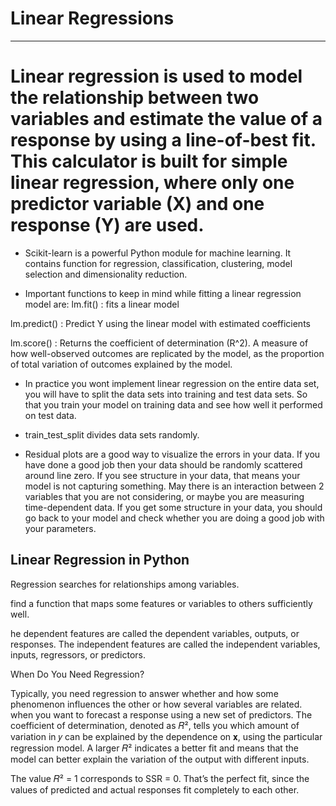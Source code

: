# Linear Regressions
---
Linear regression is used to model the relationship between two variables and estimate the value of a response by using a line-of-best fit. This calculator is built for simple linear regression, where only one predictor variable (X) and one response (Y) are used.
===
- Scikit-learn is a powerful Python module for machine learning. It contains function for regression, classification, clustering, model selection and dimensionality reduction.

-  Important functions to keep in mind while fitting a linear regression model are:
lm.fit() : fits a linear model

lm.predict() : Predict Y using the linear model with estimated coefficients

lm.score() : Returns the coefficient of determination (R^2). A measure of how well-observed outcomes are replicated by the model, as the proportion of total variation of outcomes explained by the model.

- In practice you wont implement linear regression on the entire data set, you will have to split the data sets into training and test data sets. So that you train your model on training data and see how well it performed on test data.

- train_test_split divides data sets randomly.

- Residual plots are a good way to visualize the errors in your data. If you have done a good job then your data should be randomly scattered around line zero. If you see structure in your data, that means your model is not capturing something. May there is an interaction between 2 variables that you are not considering, or maybe you are measuring time-dependent data. If you get some structure in your data, you should go back to your model and check whether you are doing a good job with your parameters.

## Linear Regression in Python
Regression searches for relationships among variables.


find a function that maps some features or variables to others sufficiently well.


he dependent features are called the dependent variables, outputs, or responses. The independent features are called the independent variables, inputs, regressors, or predictors.


When Do You Need Regression?


Typically, you need regression to answer whether and how some phenomenon influences the other or how several variables are related.
when you want to forecast a response using a new set of predictors.
The coefficient of determination, denoted as 𝑅², tells you which amount of variation in 𝑦 can be explained by the dependence on 𝐱, using the particular regression model. A larger 𝑅² indicates a better fit and means that the model can better explain the variation of the output with different inputs.


The value 𝑅² = 1 corresponds to SSR = 0. That’s the perfect fit, since the values of predicted and actual responses fit completely to each other.
